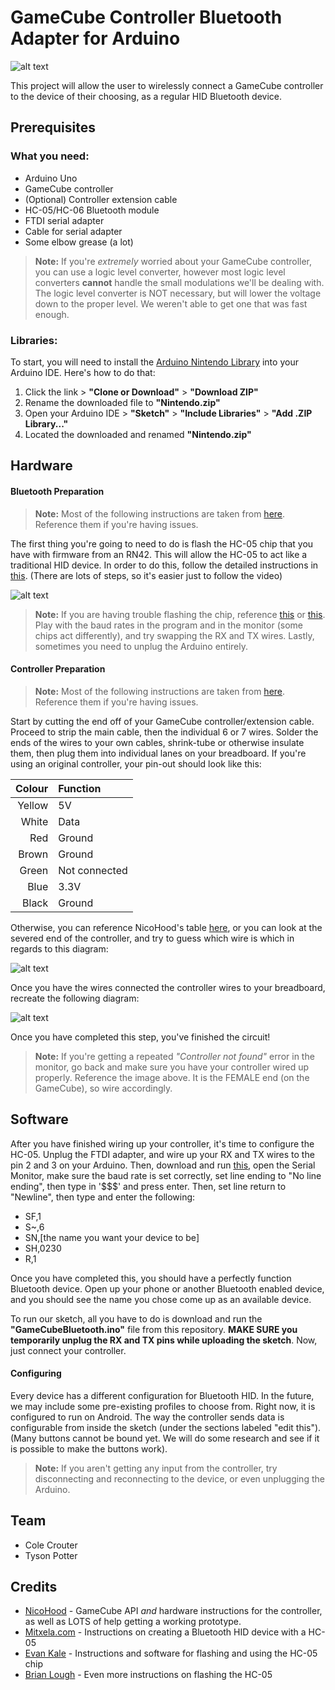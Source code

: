 # GameCube Controller Bluetooth Adapter for Arduino

![alt text](https://github.com/ThirdDegreeCancer/CS207Project/blob/intro/img/thumbnail.jpg "")

This project will allow the user to wirelessly connect a GameCube controller to the device of their choosing, as a regular HID Bluetooth device.

## Prerequisites

### What you need:
- Arduino Uno
- GameCube controller
- (Optional) Controller extension cable
- HC-05/HC-06 Bluetooth module
- FTDI serial adapter
- Cable for serial adapter
- Some elbow grease (a lot)
> **Note:** If you're *extremely* worried about your GameCube controller, you can use a logic level converter, however most logic level converters **cannot** handle the small modulations we'll be dealing with. The logic level converter is NOT necessary, but will lower the voltage down to the proper level. We weren't able to get one that was fast enough.

### Libraries:

To start, you will need to install the [Arduino Nintendo Library](https://github.com/NicoHood/Nintendo) into your Arduino IDE. Here's how to do that:
1. Click the link > **"Clone or Download"** > **"Download ZIP"**
2. Rename the downloaded file to **"Nintendo.zip"**
3. Open your Arduino IDE > **"Sketch"** > **"Include Libraries"** > **"Add .ZIP Library..."**
4. Located the downloaded and renamed **"Nintendo.zip"**

## Hardware

#### Bluetooth Preparation
> **Note:** Most of the following instructions are taken from [here](https://mitxela.com/projects/bluetooth_hid_gamepad). Reference them if you're having issues.

The first thing you're going to need to do is flash the HC-05 chip that you have with firmware from an RN42. This will allow the HC-05 to act like a traditional HID device. In order to do this, follow the detailed instructions in [this](https://www.youtube.com/watch?v=y8PcNbAA6AQ). (There are lots of steps, so it's easier just to follow the video)

![alt text](https://github.com/ThirdDegreeCancer/CS207Project/blob/intro/img/flashing.jpg "This is what our flashing setup looked like")

> **Note:** If you are having trouble flashing the chip, reference [this](https://youtu.be/y8PcNbAA6AQ?t=625) or [this](https://youtu.be/mt8uF9IblUU?t=77). Play with the baud rates in the program and in the monitor (some chips act differently), and try swapping the RX and TX wires. Lastly, sometimes you need to unplug the Arduino entirely.

#### Controller Preparation
> **Note:** Most of the following instructions are taken from [here](https://github.com/NicoHood/Nintendo/wiki/Gamecube). Reference them if you're having issues.

Start by cutting the end off of your GameCube controller/extension cable. Proceed to strip the main cable, then the individual 6 or 7 wires. Solder the ends of the wires to your own cables, shrink-tube or otherwise insulate them, then plug them into individual lanes on your breadboard. If you're using an original controller, your pin-out should look like this:

|Colour|Function     |
|-----:|:------------|
|Yellow|5V           |
|White |Data         |
|Red   |Ground       |
|Brown |Ground       |
|Green |Not connected|
|Blue  |3.3V         |
|Black |Ground       |

Otherwise, you can reference NicoHood's table [here](https://docs.google.com/spreadsheets/d/1X-F21F838uQRCuYsc7nQoAv6I2dchvXtBSNTf-ZOc9M/), or you can look at the severed end of the controller, and try to guess which wire is which in regards to this diagram:

![alt text](https://github.com/ThirdDegreeCancer/CS207Project/blob/intro/img/connections.png "Female port on GameCube")

Once you have the wires connected the controller wires to your breadboard, recreate the following diagram:

![alt text](https://github.com/ThirdDegreeCancer/CS207Project/blob/intro/img/gc_bb.png "")

Once you have completed this step, you've finished the circuit!

> **Note:** If you're getting a repeated *"Controller not found"* error in the monitor, go back and make sure you have your controller wired up properly. Reference the image above. It is the FEMALE end (on the GameCube), so wire accordingly.

## Software
After you have finished wiring up your controller, it's time to configure the HC-05. Unplug the FTDI adapter, and wire up your RX and TX wires to the pin 2 and 3 on your Arduino. Then, download and run [this](https://github.com/evankale/RN42Config/blob/master/RN42Config.ino), open the Serial Monitor, make sure the baud rate is set correctly, set line ending to "No line ending", then type in '$$$' and press enter. Then, set line return to "Newline", then type and enter the following:
- SF,1
- S~,6
- SN,[the name you want your device to be]
- SH,0230
- R,1
  
Once you have completed this, you should have a perfectly function Bluetooth device. Open up your phone or another Bluetooth enabled device, and you should see the name you chose come up as an available device.

To run our sketch, all you have to do is download and run the **"GameCubeBluetooth.ino"** file from this repository. **MAKE SURE you temporarily unplug the RX and TX pins while uploading the sketch**. Now, just connect your controller.

#### Configuring
Every device has a different configuration for Bluetooth HID. In the future, we may include some pre-existing profiles to choose from. Right now, it is configured to run on Android. The way the controller sends data is configurable from inside the sketch (under the sections labeled "edit this"). (Many buttons cannot be bound yet. We will do some research and see if it is possible to make the buttons work).

> **Note:** If you aren't getting any input from the controller, try disconnecting and reconnecting to the device, or even unplugging the Arduino.
## Team

- Cole Crouter
- Tyson Potter

## Credits

- [NicoHood](https://github.com/NicoHood/) - GameCube API *and* hardware instructions for the controller, as well as LOTS of help getting a working prototype.
- [Mitxela.com](https://mitxela.com/projects/bluetooth_hid_gamepad) - Instructions on creating a Bluetooth HID device with a HC-05
- [Evan Kale](https://github.com/evankale) - Instructions and software for flashing and using the HC-05 chip
- [Brian Lough](https://www.youtube.com/channel/UCezJOfu7OtqGzd5xrP3q6WA) - Even more instructions on flashing the HC-05
